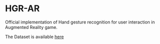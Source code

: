 # HGR-AR
Official implementation of Hand gesture recognition for user interaction in Augmented Reality game.

The Dataset is available [here](https://daihocphenikaa-my.sharepoint.com/:f:/g/personal/21010294_st_phenikaa-uni_edu_vn/Eldqy89n9CRGoRDWUeHgMd8BZlWIwhLIvOmtPC8tu1MzUw?e=27n4LY)
